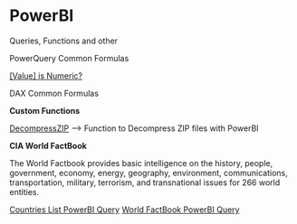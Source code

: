 # PowerBI
Queries, Functions and other

PowerQuery Common Formulas

<A HREF="/PowerQuery Common Formulas/[Value] is Numeric?">[Value] is Numeric?</A>

DAX Common Formulas

<B>Custom Functions</B>

<A HREF="https://github.com/marcelosuarez/PowerBI/blob/main/DecompressZIP">DecompressZIP</A> --> Function to Decompress ZIP files with PowerBI

<B>CIA World FactBook</B>

The World Factbook provides basic intelligence on the history, people, government, economy, energy, geography, environment, communications, transportation, military, terrorism, and transnational issues for 266 world entities.

<A HREF="">Countries List PowerBI Query</A>
<A HREF="">World FactBook PowerBI Query</A>
